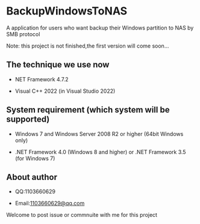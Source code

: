 # BackupWindowsToNAS

A application for users who want backup their Windows partition to NAS by SMB protocol

Note: this project is not finished,the first version will come soon...

## The technique we use now

* NET Framework 4.7.2  

* Visual C++ 2022 (in Visual Studio 2022)  

## System requirement (which system will be supported)

* Windows 7 and Windows Server 2008 R2 or higher (64bit Windows only)  

* .NET Framework 4.0 (Windows 8 and higher) or .NET Framework 3.5 (for Windows 7)

## About author

* QQ:1103660629

* Email:1103660629@qq.com  

Welcome to post issue or commnuite with me for this project
